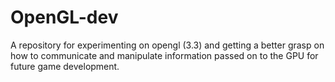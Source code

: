 # OpenGL-dev
A repository for experimenting on opengl (3.3) and getting a better grasp on how to communicate and manipulate information passed on to the GPU for future game development.
